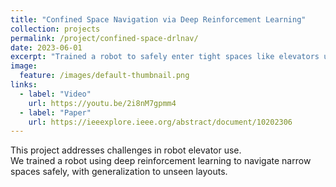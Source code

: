```yaml
---
title: "Confined Space Navigation via Deep Reinforcement Learning"
collection: projects
permalink: /project/confined-space-drlnav/
date: 2023-06-01
excerpt: "Trained a robot to safely enter tight spaces like elevators using Deep RL. Presented at UR 2023."
image:
  feature: /images/default-thumbnail.png
links:
  - label: "Video"
    url: https://youtu.be/2i8nM7gpmm4
  - label: "Paper"
    url: https://ieeexplore.ieee.org/abstract/document/10202306
---
```


This project addresses challenges in robot elevator use.  
We trained a robot using deep reinforcement learning to navigate narrow spaces safely, with generalization to unseen layouts.